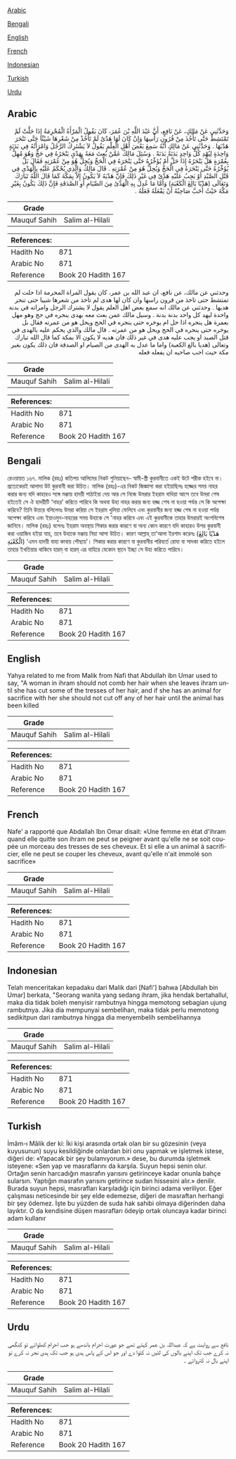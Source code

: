 [Arabic](#arabic)

[Bengali](#bengali)

[English](#english)

[French](#french)

[Indonesian](#indonesian)

[Turkish](#turkish)

[Urdu](#urdu)

## Arabic


<div dir="rtl" lang="ar" style={{fontSize:'larger',backgroundColor:'#f8f9fa',padding:20}}>
وَحَدَّثَنِي عَنْ مَالِكٍ، عَنْ نَافِعٍ، أَنَّ عَبْدَ اللَّهِ بْنَ عُمَرَ، كَانَ يَقُولُ الْمَرْأَةُ الْمُحْرِمَةُ إِذَا حَلَّتْ لَمْ تَمْتَشِطْ حَتَّى تَأْخُذَ مِنْ قُرُونِ رَأْسِهَا وَإِنْ كَانَ لَهَا هَدْىٌ لَمْ تَأْخُذْ مِنْ شَعْرِهَا شَيْئًا حَتَّى تَنْحَرَ هَدْيَهَا ‏.‏ وَحَدَّثَنِي عَنْ مَالِكٍ أَنَّهُ سَمِعَ بَعْضَ أَهْلِ الْعِلْمِ يَقُولُ لاَ يَشْتَرِكُ الرَّجُلُ وَامْرَأَتُهُ فِي بَدَنَةٍ وَاحِدَةٍ لِيُهْدِ كُلُّ وَاحِدٍ بَدَنَةً بَدَنَةً ‏.‏ وَسُئِلَ مَالِكٌ عَمَّنْ بُعِثَ مَعَهُ بِهَدْىٍ يَنْحَرُهُ فِي حَجٍّ وَهُوَ مُهِلٌّ بِعُمْرَةٍ هَلْ يَنْحَرُهُ إِذَا حَلَّ أَمْ يُؤَخِّرُهُ حَتَّى يَنْحَرَهُ فِي الْحَجِّ وَيُحِلُّ هُوَ مِنْ عُمْرَتِهِ فَقَالَ بَلْ يُؤَخِّرُهُ حَتَّى يَنْحَرَهُ فِي الْحَجِّ وَيُحِلُّ هُوَ مِنْ عُمْرَتِهِ ‏.‏ قَالَ مَالِكٌ وَالَّذِي يُحْكَمُ عَلَيْهِ بِالْهَدْىِ فِي قَتْلِ الصَّيْدِ أَوْ يَجِبُ عَلَيْهِ هَدْىٌ فِي غَيْرِ ذَلِكَ فَإِنَّ هَدْيَهُ لاَ يَكُونُ إِلاَّ بِمَكَّةَ كَمَا قَالَ اللَّهُ تَبَارَكَ وَتَعَالَى ‏(‏هَدْيًا بَالِغَ الْكَعْبَة‏)‏ وَأَمَّا مَا عُدِلَ بِهِ الْهَدْىُ مِنَ الصِّيَامِ أَوِ الصَّدَقَةِ فَإِنَّ ذَلِكَ يَكُونُ بِغَيْرِ مَكَّةَ حَيْثُ أَحَبَّ صَاحِبُهُ أَنْ يَفْعَلَهُ فَعَلَهُ ‏.‏
</div>
<div style={{backgroundColor:'#f8f9fa',padding:20, marginBottom: 10}}><table> <thead> <tr> <th>Grade</th> <th></th> </tr> </thead> <tbody> <tr><td>Mauquf Sahih</td><td>Salim al-Hilali</td></tr></tbody></table><table> <thead> <tr> <th>References:</th> <th></th> </tr> </thead> <tbody><tr><td>Hadith No</td><td>871</td></tr><tr><td>Arabic No</td><td>871</td></tr><tr><td>Reference</td><td>Book 20 Hadith 167</td></tr></tbody></table></div>


<div dir="rtl" lang="ar" style={{fontSize:'larger',backgroundColor:'#f8f9fa',padding:20}}>
وحدثني عن مالك، عن نافع، ان عبد الله بن عمر، كان يقول المراة المحرمة اذا حلت لم تمتشط حتى تاخذ من قرون راسها وان كان لها هدى لم تاخذ من شعرها شييا حتى تنحر هديها . وحدثني عن مالك انه سمع بعض اهل العلم يقول لا يشترك الرجل وامراته في بدنة واحدة ليهد كل واحد بدنة بدنة . وسيل مالك عمن بعث معه بهدى ينحره في حج وهو مهل بعمرة هل ينحره اذا حل ام يوخره حتى ينحره في الحج ويحل هو من عمرته فقال بل يوخره حتى ينحره في الحج ويحل هو من عمرته . قال مالك والذي يحكم عليه بالهدى في قتل الصيد او يجب عليه هدى في غير ذلك فان هديه لا يكون الا بمكة كما قال الله تبارك وتعالى (هديا بالغ الكعبة) واما ما عدل به الهدى من الصيام او الصدقة فان ذلك يكون بغير مكة حيث احب صاحبه ان يفعله فعله
</div>
<div style={{backgroundColor:'#f8f9fa',padding:20, marginBottom: 10}}><table> <thead> <tr> <th>Grade</th> <th></th> </tr> </thead> <tbody> <tr><td>Mauquf Sahih</td><td>Salim al-Hilali</td></tr></tbody></table><table> <thead> <tr> <th>References:</th> <th></th> </tr> </thead> <tbody><tr><td>Hadith No</td><td>871</td></tr><tr><td>Arabic No</td><td>871</td></tr><tr><td>Reference</td><td>Book 20 Hadith 167</td></tr></tbody></table></div>

## Bengali


<div dir="ltr" lang="bn" style={{fontSize:'larger',backgroundColor:'#f8f9fa',padding:20}}>
রেওয়ায়ত ১৬৭. মালিক (রহঃ) কতিপয় আলিমের নিকট শুনিয়াছেন- স্বামী-স্ত্রী কুরবানীতে একই উটে শরীক হইবে না। প্রত্যেকেরই আলাদা উট কুরবানী করা উচিত। মালিক (রহঃ)-এর নিকট জিজ্ঞাসা করা হইয়াছিলঃ হজ্জের সময় নাহর করার জন্য যদি কাহারও সঙ্গে মক্কায় হাদয়ী পাঠাইয়া দেয় আর সে নিজে উমরার ইহরাম বাধিয়া আসে তবে উমরা শেষ হইতেই সে ঐ হাদয়ীটি ‘নাহর’ করিতে পারিবে কি অথবা উহা নাহর করার জন্য হজ্জ শেষ না হওয়া পর্যন্ত সে কি অপেক্ষা করিবে? তিনি উত্তরে বলিলেনঃ উমরা করিয়া সে ইহরাম খুলিয়া ফেলিবে এবং কুরবানীর জন্য হজ্জ শেষ না হওয়া পর্যন্ত অপেক্ষা করিবে এবং ইয়াওমুন-নাহরের সময় উহাকে সে 'নাহর করিবে এবং এই কুরবানীকে তাহার উমরারই অংশবিশেষ জানিবে। মালিক (রহঃ) বলেনঃ ইহরাম অবস্থায় শিকার করার কারণে বা অন্য কোন কারণে যদি কাহারও উপর কুরবানী করা ওয়াজিব হইয়া যায়, তবে উহাকে মক্কায় নিয়া আসা উচিত। কারণ আল্লাহ্ তা'আলা ইরশাদ করেনঃ (هَدْيًا بَالِغَ الْكَعْبَةِ) ‘এমন হাদয়ী যাহা কাবায় পৌছায়’। শিকার করার কারণে বা কুরবানীর পরিবর্তে রোযা বা সাদকা করিতে হইলে তাহার ইখতিয়ার থাকিবে হারম্ বা হারম্ এর বাহিরে যেকোন স্থানে ইচ্ছা সে উহা করিতে পারিবে।
</div>
<div style={{backgroundColor:'#f8f9fa',padding:20, marginBottom: 10}}><table> <thead> <tr> <th>Grade</th> <th></th> </tr> </thead> <tbody> <tr><td>Mauquf Sahih</td><td>Salim al-Hilali</td></tr></tbody></table><table> <thead> <tr> <th>References:</th> <th></th> </tr> </thead> <tbody><tr><td>Hadith No</td><td>871</td></tr><tr><td>Arabic No</td><td>871</td></tr><tr><td>Reference</td><td>Book 20 Hadith 167</td></tr></tbody></table></div>

## English


<div dir="ltr" lang="en" style={{fontSize:'larger',backgroundColor:'#f8f9fa',padding:20}}>
Yahya related to me from Malik from Nafi that Abdullah ibn Umar used to say, "A woman in ihram should not comb her hair when she leaves ihram until she has cut some of the tresses of her hair, and if she has an animal for sacrifice with her she should not cut off any of her hair until the animal has been killed
</div>
<div style={{backgroundColor:'#f8f9fa',padding:20, marginBottom: 10}}><table> <thead> <tr> <th>Grade</th> <th></th> </tr> </thead> <tbody> <tr><td>Mauquf Sahih</td><td>Salim al-Hilali</td></tr></tbody></table><table> <thead> <tr> <th>References:</th> <th></th> </tr> </thead> <tbody><tr><td>Hadith No</td><td>871</td></tr><tr><td>Arabic No</td><td>871</td></tr><tr><td>Reference</td><td>Book 20 Hadith 167</td></tr></tbody></table></div>

## French


<div dir="ltr" lang="fr" style={{fontSize:'larger',backgroundColor:'#f8f9fa',padding:20}}>
Nafe' a rapporté que Abdallah Ibn Omar disait: «Une femme en état d'ihram quand elle quitte son ihram ne peut se peigner avant qu'elle ne se soit coupée un morceau des tresses de ses cheveux. Et si elle a un animal à sacrificier, elle ne peut se couper les cheveux, avant qu'elle n'ait immolé son sacrifice»
</div>
<div style={{backgroundColor:'#f8f9fa',padding:20, marginBottom: 10}}><table> <thead> <tr> <th>Grade</th> <th></th> </tr> </thead> <tbody> <tr><td>Mauquf Sahih</td><td>Salim al-Hilali</td></tr></tbody></table><table> <thead> <tr> <th>References:</th> <th></th> </tr> </thead> <tbody><tr><td>Hadith No</td><td>871</td></tr><tr><td>Arabic No</td><td>871</td></tr><tr><td>Reference</td><td>Book 20 Hadith 167</td></tr></tbody></table></div>

## Indonesian


<div dir="ltr" lang="id" style={{fontSize:'larger',backgroundColor:'#f8f9fa',padding:20}}>
Telah menceritakan kepadaku dari Malik dari [Nafi'] bahwa [Abdullah bin Umar] berkata, "Seorang wanita yang sedang ihram, jika hendak bertahallul, maka dia tidak boleh menyisir rambutnya hingga memotong sebagian ujung rambutnya. Jika dia mempunyai sembelihan, maka tidak perlu memotong sedikitpun dari rambutnya hingga dia menyembelih sembelihannya
</div>
<div style={{backgroundColor:'#f8f9fa',padding:20, marginBottom: 10}}><table> <thead> <tr> <th>Grade</th> <th></th> </tr> </thead> <tbody> <tr><td>Mauquf Sahih</td><td>Salim al-Hilali</td></tr></tbody></table><table> <thead> <tr> <th>References:</th> <th></th> </tr> </thead> <tbody><tr><td>Hadith No</td><td>871</td></tr><tr><td>Arabic No</td><td>871</td></tr><tr><td>Reference</td><td>Book 20 Hadith 167</td></tr></tbody></table></div>

## Turkish


<div dir="ltr" lang="tr" style={{fontSize:'larger',backgroundColor:'#f8f9fa',padding:20}}>
İmâm-ı Mâlik der ki: İki kişi arasında ortak olan bir su gözesinin (veya kuyusunun) suyu kesildiğinde onlardan biri onu yapmak ve işletmek istese, diğeri de: «Yapacak bir şey bulamıyorum.» dese, bu durumda işletmek isteyene: «Sen yap ve masraflarını da karşıla. Suyun hepsi senin olur. Ortağın senin harcadığın masrafın yarısını getirinceye kadar onunla bahçe sularsın. Yaptığın masrafın yarısını getirince sudan hissesini alır.» denilir. Burada suyun hepsi, masrafları karşıladığı için birinci adama veriliyor. Eğer çalışması neticesinde bir şey elde edemezse, diğeri de masraftan herhangi bir şey ödemez. İşte bu yüzden de suda hak sahibi olmaya diğerinden daha layıktır. O da kendisine düşen masrafları ödeyip ortak oluncaya kadar birinci adam kullanır
</div>
<div style={{backgroundColor:'#f8f9fa',padding:20, marginBottom: 10}}><table> <thead> <tr> <th>Grade</th> <th></th> </tr> </thead> <tbody> <tr><td>Mauquf Sahih</td><td>Salim al-Hilali</td></tr></tbody></table><table> <thead> <tr> <th>References:</th> <th></th> </tr> </thead> <tbody><tr><td>Hadith No</td><td>871</td></tr><tr><td>Arabic No</td><td>871</td></tr><tr><td>Reference</td><td>Book 20 Hadith 167</td></tr></tbody></table></div>

## Urdu


<div dir="rtl" lang="ur" style={{fontSize:'larger',backgroundColor:'#f8f9fa',padding:20}}>
نافع سے روایت ہے کہ عبداللہ بن عمر کہتے تھے جو عورت احرام باندھے ہو جب احرام کھلوائے تو کنگھی نہ کرے جب تک اپنے بالوں کی لٹیں نہ کٹوا دے اور جو اس کے پاس ہدی ہو جب تک ہدی نحر نہ کرے تو اپنے بال نہ کتروائے ۔
</div>
<div style={{backgroundColor:'#f8f9fa',padding:20, marginBottom: 10}}><table> <thead> <tr> <th>Grade</th> <th></th> </tr> </thead> <tbody> <tr><td>Mauquf Sahih</td><td>Salim al-Hilali</td></tr></tbody></table><table> <thead> <tr> <th>References:</th> <th></th> </tr> </thead> <tbody><tr><td>Hadith No</td><td>871</td></tr><tr><td>Arabic No</td><td>871</td></tr><tr><td>Reference</td><td>Book 20 Hadith 167</td></tr></tbody></table></div>
